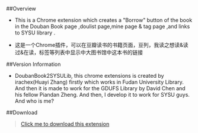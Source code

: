 ##Overview
* This is a Chrome extension which creates a "Borrow" button of the book in the Douban Book page ,doulist page,mine page & tag  page  ,and links to SYSU library .

* 这是一个Chrome插件，可以在豆瓣读书的书籍页面，豆列，我读之想读&读过&在读，标签等列表中显示中大图书馆中这本书的链接

##Version Information
* DoubanBook2SYSULib, this chrome extensions is created by irachex(Huayi Zhang) firstly which works in Fudan University Library. And then it is made to work for the GDUFS Library by David Chen and his fellow Piandan Zheng. And then, I develop it to work for SYSU guys. And who is me?

##Download 
>[Click me to download this extension](https://raw.github.com/zhchbin/DoubanBook2SYSULib/master/release/DoubanBook2SYSULib.crx)